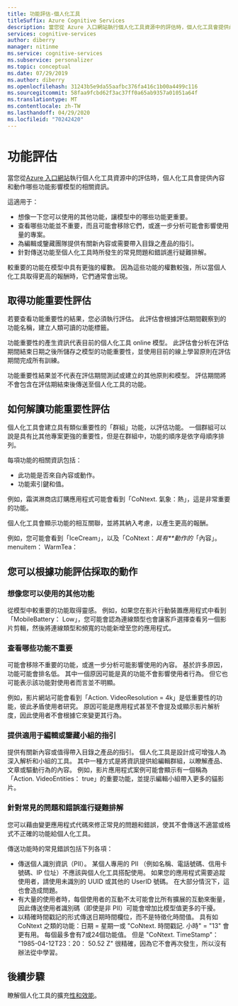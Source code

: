 ```yaml
---
title: 功能評估-個人化工具
titleSuffix: Azure Cognitive Services
description: 當您從 Azure 入口網站執行個人化工具資源中的評估時，個人化工具會提供內容和動作哪些功能影響模型的相關資訊。
services: cognitive-services
author: diberry
manager: nitinme
ms.service: cognitive-services
ms.subservice: personalizer
ms.topic: conceptual
ms.date: 07/29/2019
ms.author: diberry
ms.openlocfilehash: 31243b5e9da55aafbc376fa416c1b00a4499c116
ms.sourcegitcommit: 58faa9fcbd62f3ac37ff0a65ab9357a01051a64f
ms.translationtype: MT
ms.contentlocale: zh-TW
ms.lasthandoff: 04/29/2020
ms.locfileid: "70242420"
---
```

# <a name="feature-evaluation"></a>功能評估

當您從[Azure 入口網站](https://portal.azure.com)執行個人化工具資源中的評估時，個人化工具會提供內容和動作哪些功能影響模型的相關資訊。 

這適用于：

* 想像一下您可以使用的其他功能，讓模型中的哪些功能更重要。
* 查看哪些功能並不重要，而且可能會移除它們，或進一步分析可能會影響使用量的專案。
* 為編輯或鑒藏團隊提供有關新內容或需要帶入目錄之產品的指引。
* 針對傳送功能至個人化工具時所發生的常見問題和錯誤進行疑難排解。

較重要的功能在模型中具有更強的權數。 因為這些功能的權數較強，所以當個人化工具取得更高的報酬時，它們通常會出現。

## <a name="getting-feature-importance-evaluation"></a>取得功能重要性評估

若要查看功能重要性的結果，您必須執行評估。 此評估會根據評估期間觀察到的功能名稱，建立人類可讀的功能標籤。

功能重要性的產生資訊代表目前的個人化工具 online 模型。 此評估會分析在評估期間結束日期之後所儲存之模型的功能重要性，並使用目前的線上學習原則在評估期間完成所有訓練。 

功能重要性結果並不代表在評估期間測試或建立的其他原則和模型。  評估期間將不會包含在評估期結束後傳送至個人化工具的功能。

## <a name="how-to-interpret-the-feature-importance-evaluation"></a>如何解讀功能重要性評估

個人化工具會建立具有類似重要性的「群組」功能，以評估功能。 一個群組可以說是具有比其他專案更強的重要性，但是在群組中，功能的順序是依字母順序排列。

每項功能的相關資訊包括：

* 此功能是否來自內容或動作。
* 功能索引鍵和值。

例如，霜淇淋商店訂購應用程式可能會看到「CoNtext. 氣象：熱」，這是非常重要的功能。

個人化工具會顯示功能的相互關聯，並將其納入考慮，以產生更高的報酬。

例如，您可能會看到「IceCream」，以及「CoNtext：*具有**動作的*「內容」。 menuitem： WarmTea：

## <a name="actions-you-can-take-based-on-feature-evaluation"></a>您可以根據功能評估採取的動作

### <a name="imagine-additional-features-you-could-use"></a>想像您可以使用的其他功能

從模型中較重要的功能取得靈感。 例如，如果您在影片行動裝置應用程式中看到「MobileBattery： Low」，您可能會認為連線類型也會讓客戶選擇查看另一個影片剪輯，然後將連線類型和頻寬的功能新增至您的應用程式。

### <a name="see-what-features-are-not-important"></a>查看哪些功能不重要

可能會移除不重要的功能，或進一步分析可能影響使用的內容。 基於許多原因，功能可能會排名低。 其中一個原因可能是真的功能不會影響使用者行為。 但它也可能表示該功能對使用者而言並不明顯。 

例如，影片網站可能會看到「Action. VideoResolution = 4k」是低重要性的功能，彼此矛盾使用者研究。 原因可能是應用程式甚至不會提及或顯示影片解析度，因此使用者不會根據它來變更其行為。

### <a name="provide-guidance-to-editorial-or-curation-teams"></a>提供適用于編輯或鑒藏小組的指引

提供有關新內容或值得帶入目錄之產品的指引。 個人化工具是設計成可增強人為深入解析和小組的工具。 其中一種方式是將資訊提供給編輯群組，以瞭解產品、文章或驅動行為的內容。 例如，影片應用程式案例可能會顯示有一個稱為「Action. VideoEntities： true」的重要功能，並提示編輯小組帶入更多的貓影片。

### <a name="troubleshoot-common-problems-and-mistakes"></a>針對常見的問題和錯誤進行疑難排解

您可以藉由變更應用程式代碼來修正常見的問題和錯誤，使其不會傳送不適當或格式不正確的功能給個人化工具。 

傳送功能時的常見錯誤包括下列各項：

* 傳送個人識別資訊（PII）。 某個人專用的 PII （例如名稱、電話號碼、信用卡號碼、IP 位址）不應該與個人化工具搭配使用。 如果您的應用程式需要追蹤使用者，請使用未識別的 UUID 或其他的 UserID 號碼。 在大部分情況下，這也會造成問題。
* 有大量的使用者時，每個使用者的互動不太可能會比所有擴展的互動來衡量，因此傳送使用者識別碼（即使是非 PII）可能會增加比模型值更多的干擾。
* 以精確時間戳記的形式傳送日期時間欄位，而不是特徵化時間值。 具有如 CoNtext 之類的功能：日期 = 星期一或 "CoNtext. 時間戳記. 小時" = "13" 會更有用。 每個最多會有7或24個功能值。 但是 "CoNtext. TimeStamp"： "1985-04-12T23：20： 50.52 Z" 很精確，因為它不會再次發生，所以沒有辦法從中學習。

## <a name="next-steps"></a>後續步驟

瞭解個人化工具的擴充[性和效能](concepts-scalability-performance.md)。


